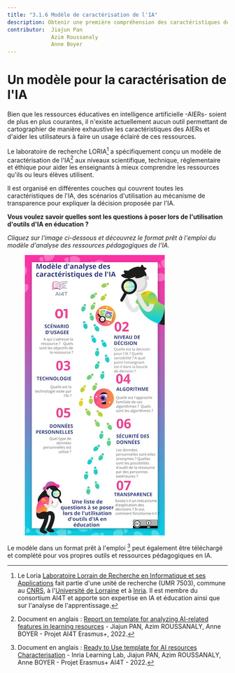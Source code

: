 ```yaml
---
title: "3.1.6 Modèle de caractérisation de l'IA"
description: Obtenir une première compréhension des caractéristiques de l'IA
contributor:  Jiajun Pan
              Azim Roussanaly
              Anne Boyer
---
```


# Un modèle pour la caractérisation de l'IA

Bien que les ressources éducatives en intelligence artificielle -AIERs- soient de plus en plus courantes, il n'existe actuellement aucun outil permettant de cartographier de manière exhaustive les caractéristiques des AIERs et d'aider les utilisateurs à faire un usage éclairé de ces ressources.

Le laboratoire de recherche LORIA[^1] a spécifiquement conçu un modèle de caractérisation de l'IA[^2] aux niveaux scientifique, technique, réglementaire et éthique pour aider les enseignants à mieux comprendre les ressources qu'ils ou leurs élèves utilisent.

Il est organisé en différentes couches qui couvrent toutes les caractéristiques de l'IA, des scénarios d'utilisation au mécanisme de transparence pour expliquer la décision proposée par l'IA.

**Vous voulez savoir quelles sont les questions à poser lors de l'utilisation d'outils d'IA en éducation ?**

_Cliquez sur l'image ci-dessous et découvrez le format prêt à l'emploi du modèle d'analyse des ressources pédagogiques de l'IA._

<a href="./AI4T-Template_Ready_to_use.pdf" target="_blank"><figure>
  <img src="Images/AI4T-Template-Detective-visual-FR.jpg" alt="A Ready to Use template for AI resources Characterisation"/>
</figure></a>

Le modèle dans un format prêt à l'emploi [^3] peut également être téléchargé et complété pour vos propres outils et ressources pédagogiques en IA.

[^1]: Le Loria [Laboratoire Lorrain de Recherche en Informatique et ses Applications](https://www.loria.fr) fait partie d'une unité de recherche (UMR 7503), commune au [CNRS](http://www.cnrs.fr), à l'[Université de Lorraine](https://welcome.univ-lorraine.fr/fr/) et à [Inria](http://www.inria.fr/). Il est membre du consortium AI4T et apporte son expertise en IA et éducation ainsi que sur l'analyse de l'apprentissage.

[^2]: Document en anglais : [Report on template for analyzing AI-related features in learning resources](./REPORT_ON_THE_TEMPLATE_1.0.pdf) - Jiajun PAN, Azim ROUSSANALY, Anne BOYER - Projet AI4T Erasmus+, 2022.

[^3]: Document en anglais : [Ready to Use template for AI resources Characterisation](./AI4T-Template_Ready_to_use.pdf) - Inria Learning Lab, Jiajun PAN, Azim ROUSSANALY, Anne BOYER - Projet Erasmus+ AI4T - 2022.
